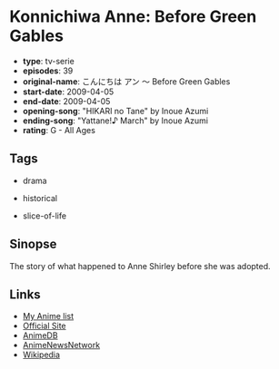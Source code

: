 # Konnichiwa Anne: Before Green Gables

-   **type**: tv-serie
-   **episodes**: 39
-   **original-name**: こんにちは アン ～ Before Green Gables
-   **start-date**: 2009-04-05
-   **end-date**: 2009-04-05
-   **opening-song**: "HIKARI no Tane" by Inoue Azumi
-   **ending-song**: "Yattane!♪ March" by Inoue Azumi
-   **rating**: G - All Ages

## Tags

-   drama
-   historical

-   slice-of-life

## Sinopse

The story of what happened to Anne Shirley before she was adopted.

## Links

-   [My Anime list](https://myanimelist.net/anime/5494/Konnichiwa_Anne__Before_Green_Gables)
-   [Official Site](http://www.nippon-animation.co.jp/before_GG/)
-   [AnimeDB](http://anidb.info/perl-bin/animedb.pl?show=anime&aid=6046)
-   [AnimeNewsNetwork](http://www.animenewsnetwork.com/encyclopedia/anime.php?id=10550)
-   [Wikipedia](http://en.wikipedia.org/wiki/Kon%27nichiwa_Anne:_Before_Green_Gables)
